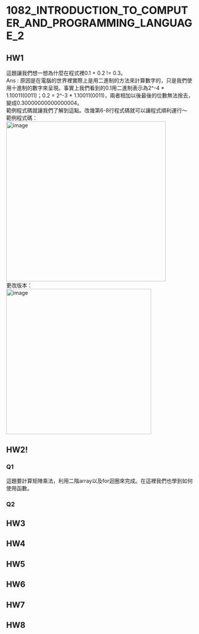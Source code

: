 # 1082_INTRODUCTION_TO_COMPUTER_AND_PROGRAMMING_LANGUAGE_2
## HW1
這題讓我們想一想為什麼在程式裡0.1 + 0.2 != 0.3。  
Ans : 原因是在電腦的世界裡實際上是用二進制的方法來計算數字的，只是我們使用十進制的數字來呈現。事實上我們看到的0.1用二進制表示為2^-4 * 1.10011(0011)；0.2 = 2^-3 * 1.10011(0011)，兩者相加以後最後的位數無法捨去，變成0.30000000000000004。  
範例程式碼就讓我們了解到這點。改幾第6-8行程式碼就可以讓程式順利運行～  
範例程式碼：  
<img width="428" alt="image" src="https://user-images.githubusercontent.com/70461575/133745899-d16831af-0cdd-475c-b684-c8bdb631e187.png">   
更改版本：  
<img width="389" alt="image" src="https://user-images.githubusercontent.com/70461575/133745148-6e25ffb1-8307-4d3c-88f5-97874becb6ec.png">

## HW2!  

### Q1
這題要計算矩陣乘法，利用二階array以及for迴圈來完成。在這裡我們也學到如何使用函數。
### Q2
## HW3
## HW4
## HW5
## HW6
## HW7
## HW8
